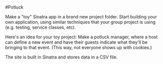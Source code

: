  #Potluck
 
 Make a "toy" Sinatra app in a brand new project folder. Start building your own application, using similar techniques that your group project is using (e.g. testing, service classes, etc).

 Here's an idea for your toy project: Make a potluck manager, where a host can define a new event and have their guests indicate what they'll be bringing to that event. (This way, not everyone shows up with cookies.)
 
 The site is built in Sinatra and stores data in a CSV file.
